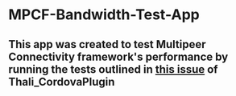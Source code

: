 MPCF-Bandwidth-Test-App
==========
This app was created to test Multipeer Connectivity framework's performance by running the tests outlined in [this issue](https://github.com/thaliproject/Thali_CordovaPlugin/issues/1562) of Thali_CordovaPlugin
------------------